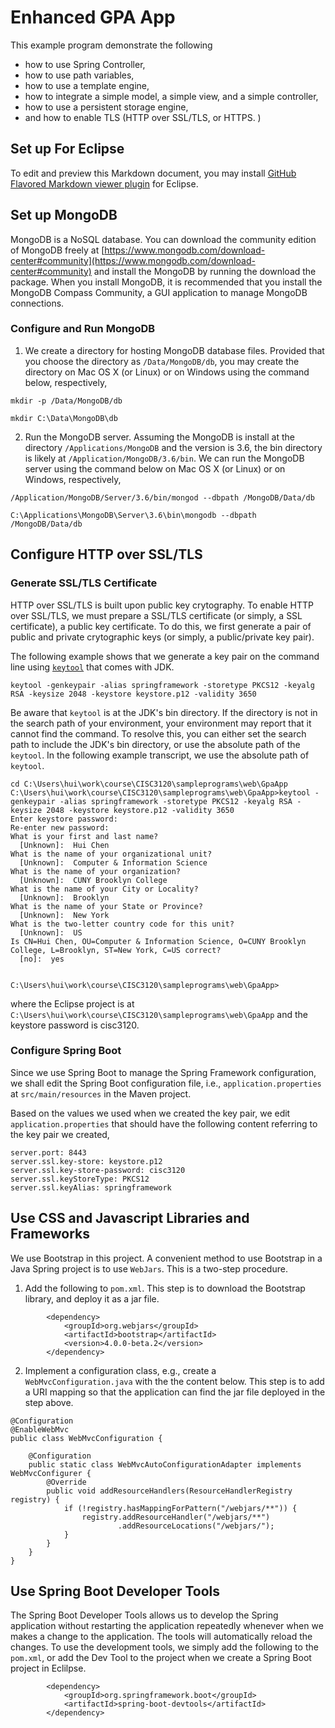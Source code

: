 # Enhanced GPA App
This example program demonstrate the following
* how to use Spring Controller,
* how to use path variables, 
* how to use a template engine,
* how to integrate a simple model, a simple view, and a simple controller,
* how to use a persistent storage engine,
* and how to enable TLS (HTTP over SSL/TLS, or HTTPS. )

## Set up For Eclipse
To edit and preview this Markdown document, you may install 
[GitHub Flavored Markdown viewer plugin](https://marketplace.eclipse.org/content/github-flavored-markdown-viewer-plugin)
for Eclipse. 

## Set up MongoDB

MongoDB is a NoSQL database. You can download the community edition
of MongoDB freely at [https://www.mongodb.com/download-center#community](https://www.mongodb.com/download-center#community) and install the
MongoDB by running the download the package. When you install MongoDB,
it is recommended that you install the MongoDB Compass Community, a GUI
application to manage MongoDB connections. 

### Configure and Run MongoDB

1. We create a directory for hosting MongoDB database files. Provided 
that you choose the directory as `/Data/MongoDB/db`, you may create
the directory on Mac OS X (or Linux) or on Windows using the command below,
respectively,

```
mkdir -p /Data/MongoDB/db
```

```
mkdir C:\Data\MongoDB\db
```

2. Run the MongoDB server. Assuming the MongoDB is install at the
directory `/Applications/MongoDB` and the version is 3.6, the
bin directory is likely at `/Application/MongoDB/3.6/bin`. We
can run the MongoDB server using the command below on Mac OS X (or Linux)
or on Windows, respectively,

```
/Application/MongoDB/Server/3.6/bin/mongod --dbpath /MongoDB/Data/db
```

```
C:\Applications\MongoDB\Server\3.6\bin\mongodb --dbpath /MongoDB/Data/db
```

## Configure HTTP over SSL/TLS

### Generate SSL/TLS Certificate
HTTP over SSL/TLS is built upon public key crytography. To enable HTTP over SSL/TLS,
we must prepare a SSL/TLS certificate (or simply, a SSL certificate), a public key certificate.
To do this, we first generate a pair of public and private crytographic keys (or simply, 
a public/private key pair). 

The following example shows that we generate a key pair on the command line 
using [`keytool`](https://docs.oracle.com/javase/8/docs/technotes/tools/unix/keytool.html) 
that comes with JDK. 

```
keytool -genkeypair -alias springframework -storetype PKCS12 -keyalg RSA -keysize 2048 -keystore keystore.p12 -validity 3650
````

Be aware that `keytool` is at the JDK's bin directory. If the directory is not in the search path of your
environment, your environment may report that it cannot find the command. To resolve this, you can either
set the search path to include the JDK's bin directory, or use the absolute path of the `keytool`. In the 
following example transcript, we use the absolute path of `keytool`.  
```
cd C:\Users\hui\work\course\CISC3120\sampleprograms\web\GpaApp
C:\Users\hui\work\course\CISC3120\sampleprograms\web\GpaApp>keytool -genkeypair -alias springframework -storetype PKCS12 -keyalg RSA -keysize 2048 -keystore keystore.p12 -validity 3650
Enter keystore password:
Re-enter new password:
What is your first and last name?
  [Unknown]:  Hui Chen
What is the name of your organizational unit?
  [Unknown]:  Computer & Information Science
What is the name of your organization?
  [Unknown]:  CUNY Brooklyn College
What is the name of your City or Locality?
  [Unknown]:  Brooklyn
What is the name of your State or Province?
  [Unknown]:  New York
What is the two-letter country code for this unit?
  [Unknown]:  US
Is CN=Hui Chen, OU=Computer & Information Science, O=CUNY Brooklyn College, L=Brooklyn, ST=New York, C=US correct?
  [no]:  yes


C:\Users\hui\work\course\CISC3120\sampleprograms\web\GpaApp>
```
where the Eclipse project is at `C:\Users\hui\work\course\CISC3120\sampleprograms\web\GpaApp` and 
the keystore password is cisc3120. 

### Configure Spring Boot

Since we use Spring Boot to manage the Spring Framework configuration, we shall edit the
Spring Boot configuration file, i.e., `application.properties` at `src/main/resources` in
the Maven project.

Based on the values we used when we created the key pair, we edit `application.properties`
that should have the following content referring to the key pair we created,
```
server.port: 8443
server.ssl.key-store: keystore.p12
server.ssl.key-store-password: cisc3120
server.ssl.keyStoreType: PKCS12
server.ssl.keyAlias: springframework
```

## Use CSS and Javascript Libraries and Frameworks

We use Bootstrap in this project. A convenient method to use Bootstrap in a Java
Spring project is to use `WebJars`. This is a two-step procedure. 
1. Add the following to `pom.xml`. This step is to download the Bootstrap 
library, and deploy it as a jar file. 
```
        <dependency>
            <groupId>org.webjars</groupId>
            <artifactId>bootstrap</artifactId>
            <version>4.0.0-beta.2</version>
        </dependency>
```
2. Implement a configuration class, e.g., create a `WebMvcConfiguration.java` with the 
the content below. This step is to add a URI mapping so that the application can find
the jar file deployed in the step above.
```
@Configuration
@EnableWebMvc
public class WebMvcConfiguration {

    @Configuration
    public static class WebMvcAutoConfigurationAdapter implements WebMvcConfigurer {
        @Override
        public void addResourceHandlers(ResourceHandlerRegistry registry) {
            if (!registry.hasMappingForPattern("/webjars/**")) {
                registry.addResourceHandler("/webjars/**")
                        .addResourceLocations("/webjars/");
            }
        }
    }
}
```

## Use Spring Boot Developer Tools

The Spring Boot Developer Tools allows us to develop the Spring application without 
restarting the application repeatedly whenever when we makes a change to the application.
The tools will automatically reload the changes. To use the development tools, we simply
add the following to the `pom.xml`, or add the Dev Tool  to the project when we create a 
Spring Boot project in Eclilpse. 

```
        <dependency>
            <groupId>org.springframework.boot</groupId>
            <artifactId>spring-boot-devtools</artifactId>
        </dependency>
```

